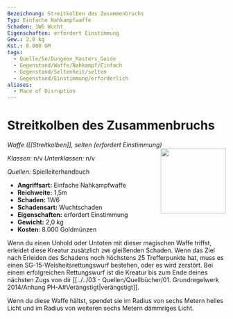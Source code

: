 ```yaml
---
Bezeichnung: Streitkolben des Zusammenbruchs
Typ: Einfache Nahkampfwaffe
Schaden: 1W6 Wucht
Eigenschaften: erfordert Einstimmung
Gew.: 2,0 kg
Kst.: 8.000 GM
tags:
  - Quelle/5e/Dungeon_Masters_Guide
  - Gegenstand/Waffe/Nahkampf/Einfach
  - Gegenstand/Seltenheit/selten
  - Gegenstand/Einstimmung/erforderlich
aliases:
  - Mace of Disruption
---
```

# Streitkolben des Zusammenbruchs
*Waffe ([[Streitkolben]], selten (erfordert Einstimmung)* 
<img src="Mace-of-Disruption.webp" align="right" width="150">

_Klassen:_ n/v 
_Unterklassen:_  n/v

_Quellen:_ Spielleiterhandbuch
 
- **Angriffsart:** Einfache Nahkampfwaffe
- **Reichweite:** 1,5m
- **Schaden:** 1W6
- **Schadensart:** Wuchtschaden
- **Eigenschaften:** erfordert Einstimmung
- **Gewicht:** 2,0 kg
- **Kosten**: 8.000 Goldmünzen

Wenn du einen Unhold oder Untoten mit dieser magischen Waffe triffst, erleidet diese Kreatur zusätzlich `2W6` gleißenden Schaden. Wenn das Ziel nach Erleiden des Schadens noch höchstens 25 Trefferpunkte hat, muss es einen SG-15-Weisheitsrettungswurf bestehen, oder es wird zerstört. Bei einem erfolgreichen Rettungswurf ist die Kreatur bis zum Ende deines nächsten Zugs von dir [[../../03 - Quellen/Quellbücher/01. Grundregelwerk 2014/Anhang PH-A#Verängstigt|verängstigt]].

Wenn du diese Waffe hältst, spendet sie im Radius von sechs Metern helles Licht und im Radius von weiteren sechs Metern dämmriges Licht.